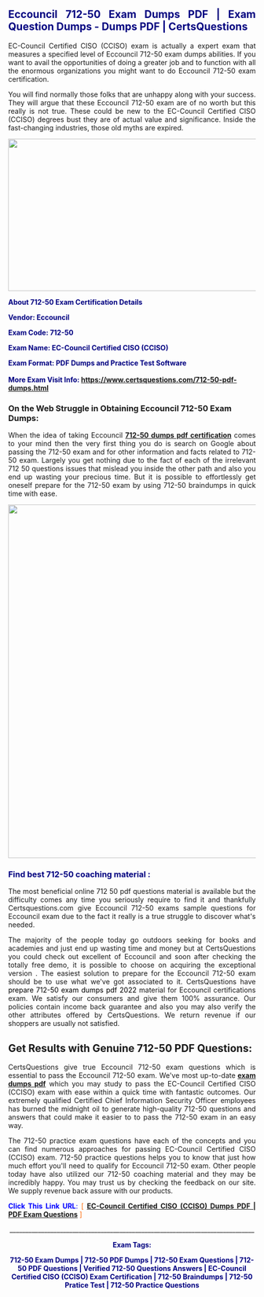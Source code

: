 <h2 style="text-align: justify;"><span style="color: #000080;">Eccouncil 712-50 Exam Dumps PDF | Exam Question Dumps - Dumps PDF | CertsQuestions</span></h2>
<p style="text-align: justify;">EC-Council Certified CISO (CCISO) exam is actually a expert exam that measures a specified level of Eccouncil  712-50 exam dumps abilities. If you want to avail the opportunities of doing a greater job and to function with all the enormous organizations you might want to do Eccouncil 712-50 exam certification.</p>
<p style="text-align: justify;">You will find normally those folks that are unhappy along with your success. They will argue that these Eccouncil  712-50 exam are of no worth but this really is not true. These could be new to the EC-Council Certified CISO (CCISO) degrees bust they are of actual value and significance. Inside the fast-changing industries, those old myths are expired.</p>
<p><img style="display: block; margin-left: auto; margin-right: auto;" src="https://i.imgur.com/eaP4ae9.png" width="840" height="310" /></p>
<p><span style="color: #000080;"><strong>About 712-50 Exam Certification Details</strong></span></p>
<p><span style="color: #000080;"><strong>Vendor: Eccouncil<br /></strong></span></p>
<p><span style="color: #000080;"><strong>Exam Code: 712-50</strong></span></p>
<p><span style="color: #000080;"><strong>Exam Name: EC-Council Certified CISO (CCISO)</strong></span></p>
<p><span style="color: #000080;"><strong>Exam Format: PDF Dumps and Practice Test Software<br /><br />More Exam Visit Info: <span style="color: #ff6600;"><a href="https://www.certsquestions.com/712-50-pdf-dumps.html">https://www.certsquestions.com/712-50-pdf-dumps.html</a></span></strong></span></p>
<h3>On the Web Struggle in Obtaining Eccouncil 712-50 Exam Dumps:</h3>
<p style="text-align: justify;">When the idea of taking Eccouncil <a href="https://www.certsquestions.com/712-50-pdf-dumps.html"><strong> 712-50 dumps pdf certification</strong></a> comes to your mind then the very first thing you do is search on Google about passing the 712-50 exam and for other information and facts related to 712-50 exam. Largely you get nothing due to the fact of each of the irrelevant 712 50 questions issues that mislead you inside the other path and also you end up wasting your precious time. But it is possible to effortlessly get oneself prepare for the 712-50 exam by using 712-50 braindumps in quick time with ease.</p>
<p><a href="https://www.certsquestions.com/712-50-pdf-dumps.html"><img style="display: block; margin-left: auto; margin-right: auto;" src="https://i.imgur.com/pxhoKQ2.png" width="720" /></a></p>
<h3><span style="color: #000080;">Find best  712-50 coaching material :</span></h3>
<p style="text-align: justify;">The most beneficial online 712 50 pdf questions material is available but the difficulty comes any time you seriously require to find it and thankfully Certsquestions.com give Eccouncil 712-50 exams sample questions for Eccouncil  exam due to the fact it really is a true struggle to discover what's needed.</p>
<p style="text-align: justify;">The majority of the people today go outdoors seeking for books and academies and just end up wasting time and money but at CertsQuestions you could check out excellent of Eccouncil  and soon after checking the totally free demo, it is possible to choose on acquiring the exceptional version . The easiest solution to prepare for the Eccouncil 712-50 exam should be to use what we've got associated to it. CertsQuestions have <span style="color: #000000;">prepare 712-50 exam dumps pdf 2022</span> material for Eccouncil certifications exam. We satisfy our consumers and give them 100% assurance. Our policies contain income back guarantee and also you may also verify the other attributes offered by CertsQuestions. We return revenue if our shoppers are usually not satisfied.</p>
<h2>Get Results with Genuine 712-50 PDF Questions:</h2>
<p style="text-align: justify;">CertsQuestions give true Eccouncil 712-50 exam questions which is essential to pass the Eccouncil  712-50 exam. We've most up-to-date<strong>&nbsp;<a href="https://www.certsquestions.com/">exam dumps pdf</a></strong>&nbsp;which you may study to pass the EC-Council Certified CISO (CCISO) exam with ease within a quick time with fantastic outcomes. Our extremely qualified Certified Chief Information Security Officer employees has burned the midnight oil to generate high-quality 712-50 questions and answers that could make it easier to to pass the 712-50 exam in an easy way.</p>
<p style="text-align: justify;">The 712-50 practice exam questions have each of the concepts and you can find numerous approaches for passing EC-Council Certified CISO (CCISO) exam. 712-50 practice questions helps you to know that just how much effort you'll need to qualify for Eccouncil  712-50 exam. Other people today have also utilized our 712-50 coaching material and they may be incredibly happy. You may trust us by checking the feedback on our site. We supply revenue back assure with our products.</p>
<p style="text-align: justify;"><span style="color: #0000ff;"><strong>Click This Link URL</strong>:</span> <span style="color: #ff6600;">[ <strong><a href="https://www.certsquestions.com/certified-chief-information-security-officer-certification.html">EC-Council Certified CISO (CCISO) Dumps PDF | PDF Exam Questions</a></strong> ]</span></p>
<p style="text-align: center;">______________________________________________________________________________</p>
<p style="text-align: center;"><span style="color: #000080;"><strong>Exam Tags:</strong></span></p>
<p style="text-align: center;"><span style="color: #000080;"><strong>712-50 Exam Dumps | 712-50 PDF Dumps | 712-50 Exam Questions | 712-50 PDF Questions | Verified 712-50 Questions Answers | EC-Council Certified CISO (CCISO) Exam Certification | 712-50 Braindumps | 712-50 Pratice Test | 712-50 Practice Questions</strong></span></p>
